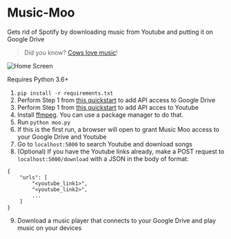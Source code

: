 # Music-Moo
Gets rid of Spotify by downloading music from Youtube and putting it on Google Drive

> Did you know? [Cows love music](https://www.youtube.com/watch?v=lXKDu6cdXLI)!

![Home Screen](https://imgur.com/N62n54L.gif)

Requires Python 3.6+

1. `pip install -r requirements.txt`
2. Perform Step 1 from [this quickstart](https://developers.google.com/drive/v3/web/quickstart/python) to add API access to Google Drive
2. Perform Step 1 from [this quickstart](https://developers.google.com/youtube/v3/quickstart/python) to add API acces to Youtube
4. Install [ffmpeg](https://ffmpeg.org). You can use a package manager to do that.
5. Run `python moo.py`
6. If this is the first run, a browser will open to grant Music Moo access to your Google Drive and Youtube
7. Go to `localhost:5000` to search Youtube and download songs
8. (Optional) If you have the Youtube links already, make a POST request to `localhost:5000/download` with a JSON in the body of format:
```
{
    "urls": [
        "<youtube_link1>",
        "<youtube_link2>",
        ...
    ]
}
```
9. Download a music player that connects to your Google Drive and play music on your devices
